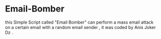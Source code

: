 # Email-Bomber
this Simple Script called "Email Bomber" can perform a mass email attack on a certain email with a random email sender , it was coded by Anis Joker Dz .
